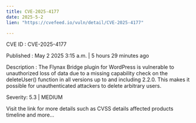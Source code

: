 ```yaml
---
title: CVE-2025-4177
date: 2025-5-2
lien: "https://cvefeed.io/vuln/detail/CVE-2025-4177"

---
```


CVE ID : CVE-2025-4177

Published :  May 2
2025
3:15 a.m. | 5 hours
29 minutes ago

Description : The Flynax Bridge plugin for WordPress is vulnerable to unauthorized loss of data due to a missing capability check on the deleteUser() function in all versions up to
and including
2.2.0. This makes it possible for unauthenticated attackers to delete arbitrary users.

Severity: 5.3 | MEDIUM

Visit the link for more details
such as CVSS details
affected products
timeline
and more...
